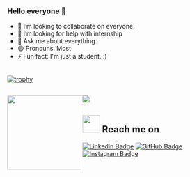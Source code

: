 ### Hello everyone 👋

<!-- - 🔭 I’m currently working on [CLASSIFIED] -->
<!-- - 🌱 I’m currently learning [CLASSIFIED] -->
- 👯 I’m looking to collaborate on everyone.
- 🤔 I’m looking for help with internship
- 💬 Ask me about everything.
- 😄 Pronouns: Most
- ⚡ Fun fact: I'm just a student. :)

##

[![trophy](https://github-profile-trophy.vercel.app/?username=Nawee35&no-frame=true&no-bg=true&margin-w=15&row=1&column=6&theme=darkhub)](https://github.com/ryo-ma/github-profile-trophy)

##

<div>
  <img height="170" align="left" src="https://github-readme-stats.vercel.app/api?username=Nawee35&count_private=true&include_all_commits=true&theme=cobalt" />
  <img src="https://github-readme-stats.vercel.app/api/top-langs/?username=Nawee35&layout=compact&theme=cobalt" />
</div>

##

## <img height="40" src="https://c.tenor.com/5gdedXcVBgYAAAAi/pat-hug.gif"/> Reach me on
[![Linkedin Badge](https://img.shields.io/badge/-Nawee-blue?style=flat-square&logo=Linkedin&logoColor=white&link=https://www.linkedin.com/in/nawee-klaymee-768059224/)](https://www.linkedin.com/in/nawee-klaymee-768059224/)
[![GitHub Badge](https://img.shields.io/badge/-Nawee35-0D1117?style=flat-square&logo=GitHub&logoColor=white&link=https://github.com/Nawee35/)](https://github.com/Nawee35/)
[![Instagram Badge](https://img.shields.io/badge/-most_nawee-EF4D5C?style=flat-square&logo=Instagram&logoColor=white&link=https://www.instagram.com/most_nawee/)](https://www.instagram.com/most_nawee/)
